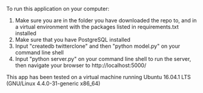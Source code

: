 To run this application on your computer:

1. Make sure you are in the folder you have downloaded the repo to, and in a virtual environment with the packages listed in requirements.txt installed 
2. Make sure that you have PostgreSQL installed 
3. Input "createdb twitterclone" and then "python model.py" on your command line shell
4. Input "python server.py" on your command line shell to run the server, then navigate your browser to http://localhost:5000/

This app has been tested on a virtual machine running Ubuntu 16.04.1 LTS (GNU/Linux 4.4.0-31-generic x86_64)

